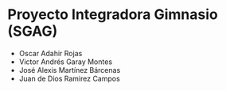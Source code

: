 # Proyecto Integradora Gimnasio (SGAG)
- Oscar Adahir Rojas
- Victor Andrés Garay Montes
- José Alexis Martínez Bárcenas
- Juan de Dios Ramirez Campos
